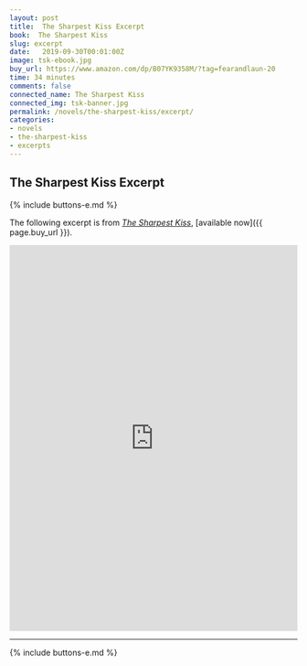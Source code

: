 ```yaml
---
layout: post
title:  The Sharpest Kiss Excerpt
book:  The Sharpest Kiss
slug: excerpt
date:   2019-09-30T00:01:00Z
image: tsk-ebook.jpg
buy_url: https://www.amazon.com/dp/B07YK9358M/?tag=fearandlaun-20
time: 34 minutes
comments: false
connected_name: The Sharpest Kiss
connected_img: tsk-banner.jpg
permalink: /novels/the-sharpest-kiss/excerpt/
categories: 
- novels
- the-sharpest-kiss
- excerpts
---
```


## The Sharpest Kiss Excerpt

{% include buttons-e.md %}

The following excerpt is from [*The Sharpest Kiss*][about], [available now]({{ page.buy_url }}).

<iframe type="text/html" width="650" height="675" frameborder="0" allowfullscreen style="max-width:100%" src="https://read.amazon.com/kp/card?asin=B07YK9358M&preview=inline&linkCode=kpe&ref_=cm_sw_r_kb_dp_QkAqFbKVDZMSV&tag=fearandlaun-20" ></iframe> 

***

{% include buttons-e.md %}

[about]:/novels/the-sharpest-kiss/
[goodreads]:https://www.goodreads.com/book/show/48328046-the-sharpest-kiss
